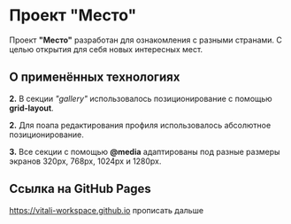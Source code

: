 # Проект "Место"

Проект **"Место"** разработан для ознакомления с разными странами. С целью открытия для себя новых интересных мест.
 

## О применённых технологиях

**2.** В секции *"gallery"* использовалось позиционирование с помощью **grid-layout**.

**2.** Для поапа редактирования профиля использовалось абсолютное позиционирование.

**3.** Все секции с помощью **@media** адаптированы под разные размеры экранов 320px, 768px, 1024px и 1280px.


## Ссылка на GitHub Pages
https://vitali-workspace.github.io прописать дальше